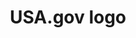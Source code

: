 ---
layout: image
title: USA.gov logo
source: usa.gov
location: assets/img/Logo_USAGov.png
alt-text: logo for USA.gov brand
notes: ""
uses:
    - https://codepen.io/pglevy/pen/qBrEyOy
---